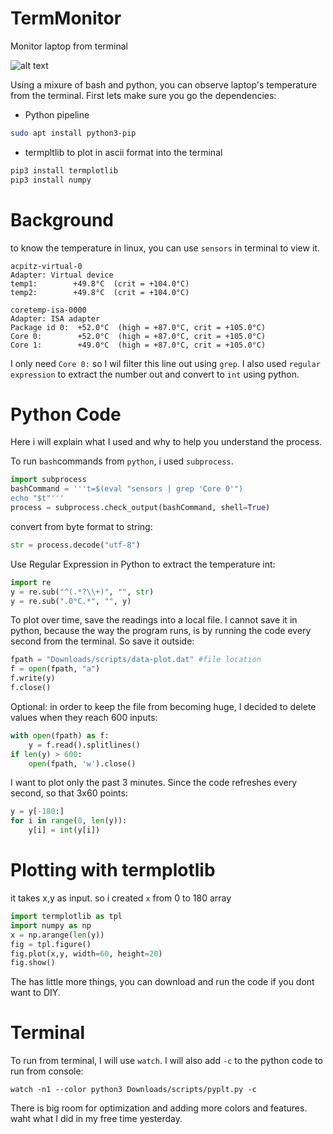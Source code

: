 # TermMonitor
Monitor laptop from terminal

![alt text](https://external-preview.redd.it/DrP4Frol6RhowD6omd3G47iuERRioBvt1fAqxgY5tFc.png?width=640&crop=smart&format=pjpg&auto=webp&s=b14b4f9e2a9f2faabf2024d391472708ecbc7797)

Using a mixure of bash and python, you can observe laptop's temperature from the terminal.
First lets make sure you go the dependencies:
* Python pipeline

```bash
sudo apt install python3-pip
```

* termpltlib to plot in ascii format into the terminal

```bash
pip3 install termplotlib
pip3 install numpy
```


# Background
to know the temperature in linux, you can use `sensors` in terminal to view it.
```
acpitz-virtual-0
Adapter: Virtual device
temp1:        +49.8°C  (crit = +104.0°C)
temp2:        +49.8°C  (crit = +104.0°C)

coretemp-isa-0000
Adapter: ISA adapter
Package id 0:  +52.0°C  (high = +87.0°C, crit = +105.0°C)
Core 0:        +52.0°C  (high = +87.0°C, crit = +105.0°C)
Core 1:        +49.0°C  (high = +87.0°C, crit = +105.0°C)
```

I only need `Core 0:` so I wil filter this line out using `grep`. I also used `regular expression` to extract the number out and convert to `int` using python.

# Python Code
Here i will explain what I used and why to help you understand the process.

To run `bash`commands from `python`, i used `subprocess`.
```python
import subprocess
bashCommand = '''t=$(eval "sensors | grep 'Core 0'")
echo "$t"'''
process = subprocess.check_output(bashCommand, shell=True)
```

convert from byte format to string:

```python
str = process.decode("utf-8")
```

Use Regular Expression in Python to extract the temperature int:
```python
import re
y = re.sub("^(.*?\\+)", "", str)
y = re.sub(".0°C.*", "", y) 
```
To plot over time, save the readings into a local file. I cannot save it in python, because the way the program runs, is by running the code every second from the terminal. So save it outside:
```python
fpath = "Downloads/scripts/data-plot.dat" #file location
f = open(fpath, "a")
f.write(y)
f.close()
```

Optional: in order to keep the file from becoming huge, I decided to delete values when they reach 600 inputs:
```python
with open(fpath) as f:
    y = f.read().splitlines()
if len(y) > 600:
    open(fpath, 'w').close()
```

I want to plot only the past 3 minutes. Since the code refreshes every second, so that 3x60 points:
```python
y = y[-180:]
for i in range(0, len(y)): 
    y[i] = int(y[i]) 
```
# Plotting with termplotlib
it takes x,y as input. so i created `x` from 0 to 180 array
```python
import termplotlib as tpl
import numpy as np
x = np.arange(len(y))
fig = tpl.figure()
fig.plot(x,y, width=60, height=20)
fig.show()
```

The has little more things, you can download and run the code if you dont want to DIY.

# Terminal
To run from terminal, I will use `watch`. I will also add `-c` to the python code to run from console:
```terminal
watch -n1 --color python3 Downloads/scripts/pyplt.py -c
```

There is big room for optimization and adding more colors and features. waht what I did in my free time yesterday.






